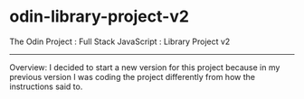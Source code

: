 # odin-library-project-v2
The Odin Project : Full Stack JavaScript : Library Project v2

---
Overview: I decided to start a new version for this project because in my previous version I was coding the project differently from how the instructions said to.
